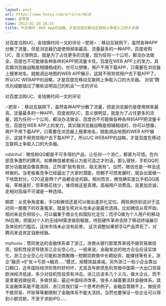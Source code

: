 ```yaml
---
layout: post
url: https://www.huxiu.com/article/9610
name: 梁甲民
time: 2013-01-28 18:15
title: 今日嗅评：Web App的战略，才是百度在移动互联网上争取入口的大杀器
---
```

对百度洽购UC，金钱换时间一文的评论 ♂肥哥♀：移动互联网下，虽然各种APP分散了流量，但是浏览器仍是使用频率最高、流量最多的一种APP。百度收购UC，意义很明显，就是为了占住更多的流量，因为任何一个公司，都没办法做全，百度也不可能做各种各样的APP把流量卡住。百度在WEB APP上的发力，其实跟浏览器战略是相辅相成的，你可以想像，用户不用下载APP，只需要在浏览器上搜某地名，就能调出地图的WEB APP展示，这就不用劳烦用户去下载APP了。所以UC WEBAPP的战略，才是百度在移动互联网上争取入口的大杀器。 对驳“腾讯刘成敏错过了哪些证明自己的机会”一文的评论

对百度洽购UC，金钱换时间一文的评论

♂肥哥♀：移动互联网下，虽然各种APP分散了流量，但是浏览器仍是使用频率最高、流量最多的一种APP。百度收购UC，意义很明显，就是为了占住更多的流量，因为任何一个公司，都没办法做全，百度也不可能做各种各样的APP把流量卡住。百度在WEB APP上的发力，其实跟浏览器战略是相辅相成的，你可以想像，用户不用下载APP，只需要在浏览器上搜某地名，就能调出地图的WEB APP展示，这就不用劳烦用户去下载APP了。所以UC WEBAPP的战略，才是百度在移动互联网上争取入口的大杀器。

robinhul：微信和QQ都是不可多得的产品，让任何一个消亡，都甚为可惜。在内部竞争激烈的腾讯，如果微信被老板认为是可造之才的话，那么很快，手机QQ的部分功能就会像其靠拢，正所谓“敌有我优，敌无我有”。当然，微信也是一样会这样做的。当老板看竞争已经逼出了大家的潜能，但朝不可控发展时，就会出面做一下地盘划分。O2O这是两个产品都会走的路，相对而言，微信确实是比手机QQ高端，草根虽好，但草根花钱少，难伺候这是真理。高端用户消费高，且更加忠诚，走相对高端不可谓是一种选择。

桐君：从竞争角度看，手Q和微信还是可以做出差异化定位。两败俱伤别说对于这对同一屋檐下的欢喜冤家，就是生死对头也未必是最优选择。比如微信从零开始，相对来说负担较小，可以偏重于商业化和国际化定位；而手Q做为个人用户的移动IM应用，把面对个人的无线IM需求做到极致，待到硬件革命去除了移动终端展示及体验的门槛后，这块市场未必没有前景。 这次调整如果把手Q产品弄死了，对腾讯来说肯定自断经脉。

myhuxiu：赞同发达的金融体系害了浙江，浙商从银行那里弄来钱不做贸易做投资。投机性投资导致浙江企业空心化。一般来说，金融发达的地方企业应该实体化，浙江企业空心化可能和浙商敢赌--短期贷款做中长期投资、能赚钱等有关，浙企“融资→扩张→亏损→融资.....”模式，规模效益递减。另外浙江一些小企业靠出口糊口，近年国际经济形势时好时坏，尤其去年欧债危机导致中国第一大出口贸易欧洲经济低迷，多少对投机性投资有冲击。浙江应该多几个义乌，做大企业，而不是拿着钱做投资，多做贸易。最近中国经济改革，很多人喊着要活跃金融体系，其实金融体系能不能活跃，浙江给我们留一个思考的例子。金融监管跟不上、做投资不做贸易、坏账等等都限制了金融体系不能太活跃。当然也要保证一些企业可以得到小额贷款，不至于求助IPO......

